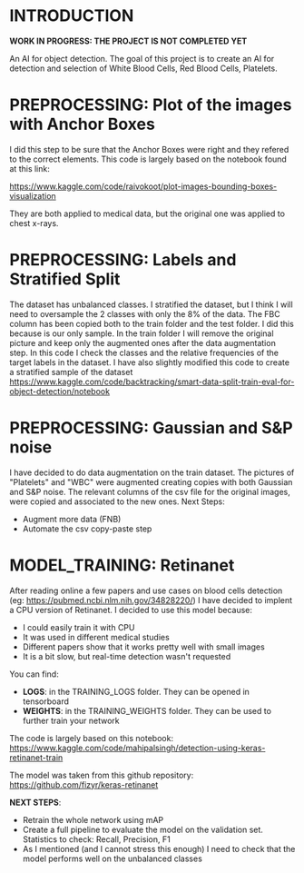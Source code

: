 # INTRODUCTION
**WORK IN PROGRESS: THE PROJECT IS NOT COMPLETED YET**

An AI for object detection. The goal of this project is to create an AI for detection and selection of White Blood Cells, Red Blood Cells, Platelets.


# PREPROCESSING: Plot of the images with Anchor Boxes
I did this step to be sure that the Anchor Boxes were right and they refered to the correct elements.
This code is largely based on the notebook found at this link:

https://www.kaggle.com/code/raivokoot/plot-images-bounding-boxes-visualization

They are both applied to medical data, but the original one was applied to chest x-rays.

# PREPROCESSING: Labels and Stratified Split
The dataset has unbalanced classes. I stratified the dataset, but I think I will need to oversample the 2 classes with only the 8% of the data.
The FBC column has been copied both to the train folder and the test folder. I did this because is our only sample.
In the train folder I will remove the original picture and keep only the augmented ones after the data augmentation step.
In this code I check the classes and the relative frequencies of the target labels in the dataset.
I have also slightly modified this code to create a stratified sample of the dataset
https://www.kaggle.com/code/backtracking/smart-data-split-train-eval-for-object-detection/notebook

# PREPROCESSING: Gaussian and S&P noise
I have decided to do data augmentation on the train dataset.
The pictures of "Platelets" and "WBC" were augmented creating copies with both Gaussian and S&P noise.
The relevant columns of the csv file for the original images, were copied and associated to the new ones.
Next Steps:
<ul>
<li>Augment more data (FNB)</li>
<li>Automate the csv copy-paste step</li>
</ul>


# MODEL_TRAINING: Retinanet
After reading online a few papers and use cases on blood cells detection (eg: https://pubmed.ncbi.nlm.nih.gov/34828220/)
I have decided to implent a CPU version of Retinanet.
I decided to use this model because:
<ul>
<li>I could easily train it with CPU</li>
<li>It was used in different medical studies</li>
<li>Different papers show that it works pretty well with small images</li>
<li>It is a bit slow, but real-time detection wasn't requested</li>
</ul>

You can find:
<ul>
<li><strong>LOGS</strong>: in the TRAINING_LOGS folder. They can be opened in tensorboard</li>
<li><strong>WEIGHTS</strong>: in the TRAINING_WEIGHTS folder. They can be used to further train your network</li>
</ul>

The code is largely based on this notebook: https://www.kaggle.com/code/mahipalsingh/detection-using-keras-retinanet-train

The model was taken from this github repository: https://github.com/fizyr/keras-retinanet

**NEXT STEPS**:
<ul>
<li>Retrain the whole network using mAP</li>
<li>Create a full pipeline to evaluate the model on the validation set. Statistics to check: Recall, Precision, F1</li>
<li>As I mentioned (and I cannot stress this enough) I need to check that the model performs well on the unbalanced classes</li>
</ul>